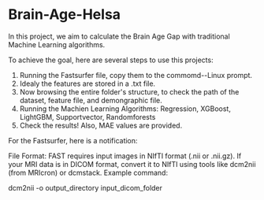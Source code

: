 # Brain-Age-Helsa


In this project, we aim to calculate the Brain Age Gap with traditional Machine Learning algorithms.

To achieve the goal, here are several steps to use this projects:

1. Running the Fastsurfer file, copy them to the commomd--Linux prompt.
2. Idealy the features are stored in a .txt file.
3. Now browsing the entire folder's structure, to check the path of the dataset, feature file, and demongraphic file.
4. Running the Machien Learning Algorithms: Regression, XGBoost, LightGBM, Supportvector, Randomforests
5. Check the results! Also, MAE values are provided.



For the Fastsurfer, here is a notification:

File Format: FAST requires input images in NIfTI format (.nii or .nii.gz). If your MRI data is in DICOM format, convert it to NIfTI using tools like dcm2nii (from MRIcron) or dcmstack. Example command:

   dcm2nii -o output_directory input_dicom_folder
